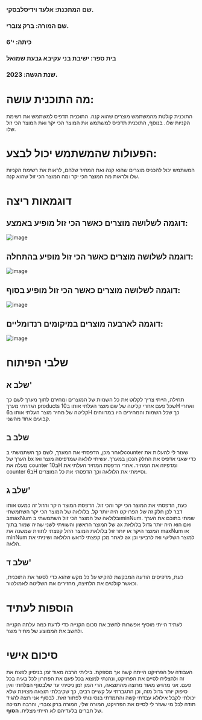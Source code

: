 
### שם המתכנת: אלעד וידיסלבסקי.
### שם המורה: ברק צוברי.
### כיתה: י'6
### בית ספר: ישיבת בני עקיבא גבעת שמואל
### שנת הגשה: 2023.
# מה התוכנית עושה:
התוכנית קולטת מהמשתמש מוצרים שהוא קנה.
התוכנית תדפיס למשתמש את רשימת הקניות שלו.
בנוסף, התוכנית תדפיס למשתמש את המוצר הכי יקר ואת המוצר הכי זול שלו.
# הפעולות שהמשתמש יכול לבצע:
המשתמש יכול להכניס מוצרים שהוא קנה ואת המחיר שלהם, לראות את רשימת הקניות שלו ולראות מה המוצר הכי יקר ומה המוצר הכי זול שהוא קנה.
# דוגמאות ריצה
## דוגמה לשלושה מוצרים כאשר הכי זול מופיע באמצע:
![image](https://github.com/baraksu/ShoppingCard/assets/132655967/71f9b91e-73a8-45da-a148-e5862cffe1f6)

## דוגמה לשלושה מוצרים כאשר הכי זול מופיע בהתחלה:
![image](https://github.com/baraksu/ShoppingCard/assets/132655967/5fbd5afa-259c-4713-b7d9-060a401228fd)

## דוגמה לשלושה מוצרים כאשר הכי זול מופיע בסוף:
![image](https://github.com/baraksu/ShoppingCard/assets/132655967/f8ef4829-c64a-4d13-a160-2697d467a36b)

## דוגמה לארבעה מוצרים במיקומים רנדומליים:
![image](https://github.com/baraksu/ShoppingCard/assets/132655967/eaf35a41-0de1-427c-8ad5-4c29d5229a6b)


# שלבי הפיתוח
## שלב א'
תחילה, הייתי צריך לקלוט את כל השמות של המוצרים ומחירם לתוך מערך לשם כך הגדרתי מערך products שכל פעם אחרי קליטה של שם מוצר העלתי אותו ב10H ואחרי קליטה של מחיר מוצר העלתי אותו ב6H כך שכל השמות והמחירים היו במרווחים קבועים אחד מהשני.
## שלב ב
לאחר מכן, הדפסתי את המערך, לשם כך השתמשתי בcounter שעזר לי להעלות את הערך של bx כדי שאני אדפיס את החלק הנכון במערך. עשיתי לולאה שמדפיסה מוצר ואז מעלה את counter ב10H ומדפיזה את המחיר. אחרי הדפסת המחיר העלתי את counter ב6H וסיימתי את הלולאה וכך הדפסתי את כל המוצרים.
## שלב ג'
כעת, הדפסתי את המוצר הכי יקר והכי זול. הדפסת המוצר היקר והזול זה כמעט אותו דבר לכן חלק זה של הפרויקט היה יותר קל. בלולאה של המוצר הכי יקר השתמשתי בmaxNum ובלולאה של המוצר הכי זול השתמשתי בminNum. שמתי בתוכם את הערך של המוצר הראשון והשוויתי לשני שהיה שמור בתוך ax ואם הוא היה יותר גדול בלולאת המוצר היקר או יותר זול בלולאת המוצר הזול קפצתי לתווית שמשנה את maxNum או minNum לאחר מכן קפצתי לראש הלולאה ושיניתי את ax למוצר השלישי ואז לרביעי וכן הלאה.
## שלב ד'
כעת, מדפיסים הודעה המבקשת להקיש על כל מקש שהוא כדי לסגור את התוכנית, וכאשר קולטים את הלחיצה, מחזירים את השליטה לאמולטור.
# הוספות לעתיד
לעתיד הייתי מוסיף אפשרות לחשב את סכום הקנייה כדי לדעת כמה עלתה הקנייה ולחשב את הממוצע של מחיר מוצר.
# סיכום אישי
העבודה על הפרויקט הייתה קשה אך מספקת. ביליתי הרבה מאוד זמן בניסיון לפצח את זה ולהצליח לסיים את הפרויקט, ונהנתי למצוא בכל פעם את הפתרון לכל בעיה בכל פעם. אני מרגיש מאוד מרוצה מהתוצאה, הרי המון זמן ניסיתי עד שלבסוף הצלחתי ואין סיפוק יותר גדול מזה, וכן התגברתי על קשיים רבים, כך שקיבלתי תוצאה מצוינת שלא יכולתי לקבל אילולא עבדתי קשה והתמדתי בנסיונותי לפתור זאת. לבסוף אני רוצה להגיד תודה לכל מי שעזר לי לסיים את הפרויקט, המורה שלי, המורה ברק צוברי, והרבה תמיכה של חברים בלעדיהם לא הייתי מצליח. **הסוף**.
